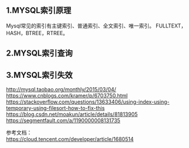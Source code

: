 ## 1.MYSQL索引原理
Mysql常见的索引有主键索引、普通索引、全文索引、唯一索引。
FULLTEXT，HASH，BTREE，RTREE。


## 2.MYSQL索引查询



## 3.MYSQL索引失效

http://mysql.taobao.org/monthly/2015/03/04/  
https://www.cnblogs.com/kramer/p/6703750.html  
https://stackoverflow.com/questions/13633406/using-index-using-temporary-using-filesort-how-to-fix-this  
https://blog.csdn.net/moakun/article/details/81813905  
https://segmentfault.com/a/1190000008131735



参考文档：  
https://cloud.tencent.com/developer/article/1680514